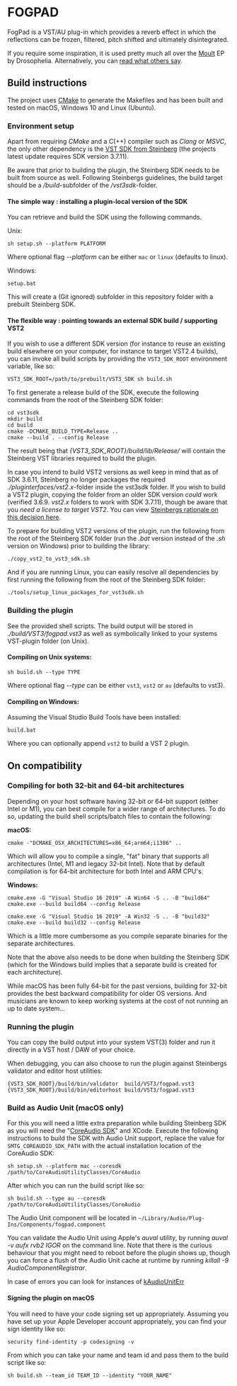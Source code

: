 # FOGPAD

FogPad is a VST/AU plug-in which provides a reverb effect in which the reflections can be frozen, filtered, pitch shifted and ultimately disintegrated.

If you require some inspiration, it is used pretty much all over the [Moult](https://songwhip.com/drosophelia/moult) EP by Drosophelia. Alternatively, you can [read what others say](https://bedroomproducersblog.com/2019/11/18/igorski-fogpad/).

## Build instructions

The project uses [CMake](https://cmake.org) to generate the Makefiles and has been built and tested on macOS, Windows 10 and Linux (Ubuntu).

### Environment setup

Apart from requiring _CMake_ and a C(++) compiler such as _Clang_ or _MSVC_, the only other dependency is the [VST SDK from Steinberg](https://www.steinberg.net/en/company/developers.html) (the projects latest update requires SDK version 3.7.11).

Be aware that prior to building the plugin, the Steinberg SDK needs to be built from source as well. Following Steinbergs guidelines, the build target should be a _/build_-subfolder of the _/vst3sdk_-folder.

#### The simple way : installing a plugin-local version of the SDK

You can retrieve and build the SDK using the following commands.

Unix:

```
sh setup.sh --platform PLATFORM
```

Where optional flag _--platform_ can be either `mac` or `linux` (defaults to linux).

Windows:

```
setup.bat
```

This will create a (Git ignored) subfolder in this repository folder with a prebuilt Steinberg SDK.

#### The flexible way : pointing towards an external SDK build / supporting VST2

If you wish to use a different SDK version (for instance to reuse an existing build elsewhere on your computer, for instance to
target VST2.4 builds), you can invoke all build scripts by providing the `VST3_SDK_ROOT` environment variable, like so:

```
VST3_SDK_ROOT=/path/to/prebuilt/VST3_SDK sh build.sh
```

To first generate a release build of the SDK, execute the following commands from the root of the Steinberg SDK folder:

```
cd vst3sdk
mkdir build
cd build
cmake -DCMAKE_BUILD_TYPE=Release ..
cmake --build . --config Release
```

The result being that _{VST3_SDK_ROOT}/build/lib/Release/_ will contain the Steinberg VST libraries required to build the plugin.

In case you intend to build VST2 versions as well keep in mind that as of SDK 3.6.11, Steinberg no longer packages the required _./pluginterfaces/vst2.x_-folder inside the vst3sdk folder. If you wish to build a VST2 plugin, copying the folder from an older SDK version _could_ work (verified 3.6.9. _vst2.x_ folders to work with SDK 3.7.11), though be aware that you _need a license to target VST2_. You can view [Steinbergs rationale on this decision here](https://helpcenter.steinberg.de/hc/en-us/articles/4409561018258-VST-2-Discontinued).

To prepare for building VST2 versions of the plugin, run the following from the root of the Steinberg SDK folder (run the _.bat_ version instead of the _.sh_ version on Windows) prior to building the library:

```
./copy_vst2_to_vst3_sdk.sh
```

And if you are running Linux, you can easily resolve all dependencies by first running the following from the root of the Steinberg SDK folder:

```
./tools/setup_linux_packages_for_vst3sdk.sh
```

### Building the plugin

See the provided shell scripts. The build output will be stored in _./build/VST3/fogpad.vst3_ as well as symbolically linked to your systems VST-plugin folder (on Unix).

#### Compiling on Unix systems:

```
sh build.sh --type TYPE
```

Where optional flag _--type_ can be either `vst3`, `vst2` or `au` (defaults to vst3).

#### Compiling on Windows:

Assuming the Visual Studio Build Tools have been installed:

```
build.bat
```

Where you can optionally append `vst2` to build a VST 2 plugin.

## On compatibility

### Compiling for both 32-bit and 64-bit architectures

Depending on your host software having 32-bit or 64-bit support (either Intel or M1), you can best compile for a wider range of architectures. To do so, updating the build shell scripts/batch files to contain the following:

**macOS:**

```
cmake -"DCMAKE_OSX_ARCHITECTURES=x86_64;arm64;i1386" ..
```

Which will allow you to compile a single, "fat" binary that supports all architectures (Intel, M1 and legacy 32-bit Intel). Note
that by default compilation is for 64-bit architecture for both Intel and ARM CPU's.

**Windows:**

```
cmake.exe -G "Visual Studio 16 2019" -A Win64 -S .. -B "build64"
cmake.exe --build build64 --config Release

cmake.exe -G "Visual Studio 16 2019" -A Win32 -S .. -B "build32"
cmake.exe --build build32 --config Release
```

Which is a little more cumbersome as you compile separate binaries for the separate architectures.

Note that the above also needs to be done when building the Steinberg SDK (which for the Windows build implies that a separate build is created for each architecture).

While macOS has been fully 64-bit for the past versions, building for 32-bit provides the best backward
compatibility for older OS versions. And musicians are known to keep working systems at the cost of not
running an up to date system...

### Running the plugin

You can copy the build output into your system VST(3) folder and run it directly in a VST host / DAW of your choice.

When debugging, you can also choose to run the plugin against Steinbergs validator and editor host utilities:

```
{VST3_SDK_ROOT}/build/bin/validator  build/VST3/fogpad.vst3
{VST3_SDK_ROOT}/build/bin/editorhost build/VST3/fogpad.vst3
```

### Build as Audio Unit (macOS only)

For this you will need a little extra preparation while building Steinberg SDK as you will need the
"[CoreAudio SDK](https://developer.apple.com/library/archive/samplecode/CoreAudioUtilityClasses/Introduction/Intro.html)" and XCode. Execute the following instructions to build the SDK with Audio Unit support,
replace the value for `SMTG_COREAUDIO_SDK_PATH` with the actual installation location of the CoreAudio SDK:

```
sh setup.sh --platform mac --coresdk /path/to/CoreAudioUtilityClasses/CoreAudio
```

After which you can run the build script like so:

```
sh build.sh --type au --coresdk /path/to/CoreAudioUtilityClasses/CoreAudio
```

The Audio Unit component will be located in `~/Library/Audio/Plug-Ins/Components/fogpad.component`

You can validate the Audio Unit using Apple's _auval_ utility, by running _auval -v aufx rvb2 IGOR_ on the command line. Note that there is the curious behaviour that you might need to reboot before the plugin shows up, though you can force a flush of the Audio Unit cache at runtime by running _killall -9 AudioComponentRegistrar_.

In case of errors you can look for instances of [kAudioUnitErr](https://www.osstatus.com/search/results?platform=all&framework=all&search=kaudiouniterr)

#### Signing the plugin on macOS

You will need to have your code signing set up appropriately. Assuming you have set up your Apple Developer account appropriately, you can find your sign identity like so:

```
security find-identity -p codesigning -v 
```

From which you can take your name and team id and pass them to the build script like so:

```
sh build.sh --team_id TEAM_ID --identity "YOUR_NAME"
```
